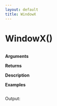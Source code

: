 ```yaml
---
layout: default
title: WindowX
---
```


# WindowX()

``` c

```

**Arguments**

**Returns**

**Description**

**Examples**

``` c

```

Output:

```

```
